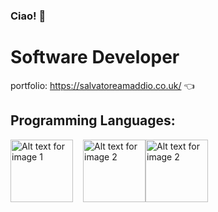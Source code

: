 ### Ciao! 👋

# Software Developer

portfolio: https://salvatoreamaddio.co.uk/ 👈

## Programming Languages:
<div style='display:flex'>
<img style='margin-right: 1rem' src="https://salvatoreamaddio.co.uk/img/csharp.png" alt="Alt text for image 1" width="100" height="100">
<img src="https://salvatoreamaddio.co.uk/img/js.png" alt="Alt text for image 2" width="100" height="100">
<img src="https://salvatoreamaddio.co.uk/img/php.png" alt="Alt text for image 2" width="100" height="100">
</div>